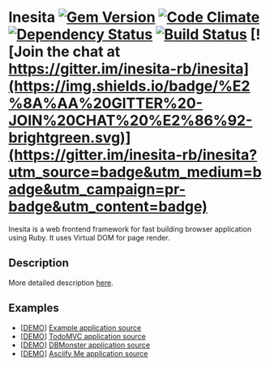 # Inesita [![Gem Version](https://badge.fury.io/rb/inesita.svg)](http://badge.fury.io/rb/inesita) [![Code Climate](https://codeclimate.com/github/inesita-rb/inesita/badges/gpa.svg)](https://codeclimate.com/github/inesita-rb/inesita) [![Dependency Status](https://gemnasium.com/inesita-rb/inesita.svg)](https://gemnasium.com/inesita-rb/inesita) [![Build Status](https://travis-ci.org/inesita-rb/inesita.svg?branch=master)](https://travis-ci.org/inesita-rb/inesita) [![Join the chat at https://gitter.im/inesita-rb/inesita](https://img.shields.io/badge/%E2%8A%AA%20GITTER%20-JOIN%20CHAT%20%E2%86%92-brightgreen.svg)](https://gitter.im/inesita-rb/inesita?utm_source=badge&utm_medium=badge&utm_campaign=pr-badge&utm_content=badge)

Inesita is a web frontend framework for fast building browser application using Ruby. It uses Virtual DOM for page render.

## Description

More detailed description [here](https://inesita-rb.github.io).

## Examples

 - [[DEMO](http://inesita-playground.netlify.com/)] [Example application source](https://github.com/inesita-rb/playground)
 - [[DEMO](http://inesita-todomvc.netlify.com/)] [TodoMVC application source](https://github.com/inesita-rb/todomvc)
 - [[DEMO](http://inesita-dbmonster.netlify.com/)] [DBMonster application source](https://github.com/inesita-rb/dbmonster)
 - [[DEMO](https://inesita-asciify-me.netlify.com/)] [Asciify Me application source](https://github.com/inesita-rb/asciify-me)
